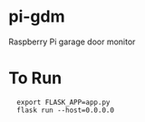 # pi-gdm
Raspberry Pi garage door monitor 

# To Run
```  
  export FLASK_APP=app.py
  flask run --host=0.0.0.0
```
